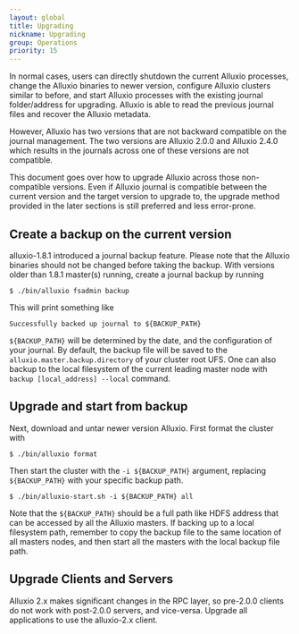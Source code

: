 ```yaml
---
layout: global
title: Upgrading
nickname: Upgrading
group: Operations
priority: 15
---
```


In normal cases, users can directly shutdown the current Alluxio processes, change
the Alluxio binaries to newer version, configure Alluxio clusters similar to before, 
and start Alluxio processes with the existing journal folder/address for upgrading.
Alluxio is able to read the previous journal files and recover the Alluxio metadata.

However, Alluxio has two versions that are not backward compatible on the journal management.
The two versions are Alluxio 2.0.0 and Alluxio 2.4.0 which results in the journals across one of these versions
are not compatible.

This document goes over how to upgrade Alluxio across those non-compatible versions.
Even if Alluxio journal is compatible between the current version and the target version to upgrade to, 
the upgrade method provided in the later sections is still preferred and less error-prone.

## Create a backup on the current version

alluxio-1.8.1 introduced a journal backup feature. 
Please note that the Alluxio binaries should not be changed before taking the backup.
With versions older than 1.8.1 master(s) running,
create a journal backup by running

```console
$ ./bin/alluxio fsadmin backup
```

This will print something like

```
Successfully backed up journal to ${BACKUP_PATH}
```

`${BACKUP_PATH}` will be determined by the date, and the configuration of your
journal. By default, the backup file will be saved to the `alluxio.master.backup.directory` of your cluster root UFS. 
One can also backup to the local filesystem of the current leading master node with `backup [local_address] --local` command.

## Upgrade and start from backup

Next, download and untar newer version Alluxio. First format the cluster with

```console
$ ./bin/alluxio format
```

Then start the cluster with the `-i ${BACKUP_PATH}` argument, replacing
`${BACKUP_PATH}` with your specific backup path.

```console
$ ./bin/alluxio-start.sh -i ${BACKUP_PATH} all
```

Note that the `${BACKUP_PATH}` should be a full path like HDFS address that can be accessed by all the Alluxio masters. 
If backing up to a local filesystem path, remember to copy the backup file to the same location of all masters nodes, 
and then start all the masters with the local backup file path.

## Upgrade Clients and Servers

Alluxio 2.x makes significant changes in the RPC layer,
so pre-2.0.0 clients do not work with post-2.0.0 servers, and vice-versa.
Upgrade all applications to use the alluxio-2.x client.
